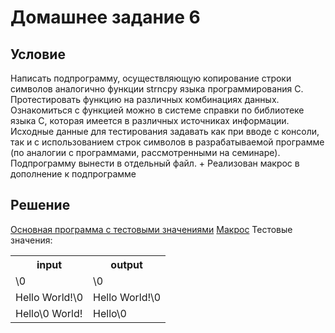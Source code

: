 # Домашнее задание 6
## Условие 
Написать подпрограмму, осуществляющую копирование строки символов аналогично функции strncpy языка программирования C. Протестировать функцию на различных комбинациях данных. Ознакомиться с функцией можно в системе справки по библиотеке языка C, которая имеется в различных источниках информации. Исходные данные для тестирования задавать как при вводе с консоли, так и с использованием строк символов в разрабатываемой программе (по аналогии с программами, рассмотренными на семинаре). Подпрограмму вынести в отдельный файл.
+ 
Реализован макрос в дополнение к подпрограмме
## Решение
[Основная программа с тестовыми значениями]()
[Макрос]()
Тестовые значения: 
<table>
    <tr>
        <th>input</th>
        <th>output</th>
    </tr>
    <tr>
        <td>\0</td>
        <td>\0</td>
    </tr>
    <tr>
        <td>Hello World!\0</td>
        <td>Hello World!\0</td>
    </tr>
    <tr>
        <td>Hello\0 World!</td>
        <td>Hello\0</td>
    </tr>
</table>

